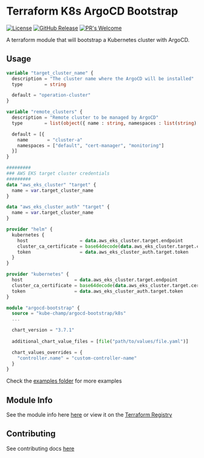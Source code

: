 # Terraform K8s ArgoCD Bootstrap
[![License](https://img.shields.io/badge/License-Apache%202.0-blue.svg)](https://opensource.org/licenses/Apache-2.0) [![GitHub Release](https://img.shields.io/github/release/kube-champ/terraform-k8s-argocd-bootstrap.svg?style=flat)]() [![PR's Welcome](https://img.shields.io/badge/PRs-welcome-brightgreen.svg?style=flat)](http://makeapullrequest.com)

A terraform module that will bootstrap a Kubernetes cluster with ArgoCD.

## Usage

```terraform
variable "target_cluster_name" {
  description = "The cluster name where the ArgoCD will be installed"
  type        = string

  default = "operation-cluster"
}

variable "remote_clusters" {
  description = "Remote cluster to be managed by ArgoCD"
  type        = list(object({ name : string, namespaces : list(string) }))

  default = [{
    name       = "cluster-a"
    namespaces = ["default", "cert-manager", "monitoring"]
  }]
}

######### 
### AWS EKS target cluster credentials
#########
data "aws_eks_cluster" "target" {
  name = var.target_cluster_name
}

data "aws_eks_cluster_auth" "target" {
  name = var.target_cluster_name
}

provider "helm" {
  kubernetes {
    host                   = data.aws_eks_cluster.target.endpoint
    cluster_ca_certificate = base64decode(data.aws_eks_cluster.target.certificate_authority.0.data)
    token                  = data.aws_eks_cluster_auth.target.token
  }
}

provider "kubernetes" {
  host                   = data.aws_eks_cluster.target.endpoint
  cluster_ca_certificate = base64decode(data.aws_eks_cluster.target.certificate_authority.0.data)
  token                  = data.aws_eks_cluster_auth.target.token
}

module "argocd-bootstrap" {
  source = "kube-champ/argocd-bootstrap/k8s"
  ...

  chart_version = "3.7.1"
  
  additional_chart_value_files = [file("path/to/values/file.yaml")]

  chart_values_overrides = {
    "controller.name" = "custom-controller-name"
  }
}
```

Check the [examples folder](https://github.com/kube-champ/terraform-k8s-argocd-bootstrap/tree/master/examples) for more examples 

## Module Info
See the module info here [here](./TERRAFORM.md) or view it on the [Terraform Registry](https://registry.terraform.io/modules/kube-champ/argocd-bootstrap/k8s/latest)

## Contributing
See contributing docs [here](./docs/CONTRIBUTING.md)
